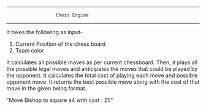 --------------------------------------------------------------------
                      Chess Engine
--------------------------------------------------------------------

It takes the following as input- 
  1. Current Position of the chess board
  2. Team color

It calculates all possible moves as per current chessboard. Then, it plays all the possible legal moves and anticipates the moves that could be played by the opponent. 
It calculates the total cost of playing each move and possible opponent move. It returns the best possible move along with the cost of that move in the given beloq format. 

"Move Bishop to square a4 with cost : 25"

